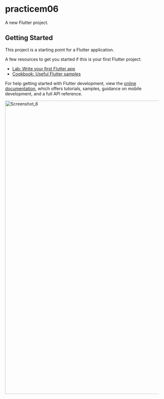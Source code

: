 # practicem06

A new Flutter project.

## Getting Started

This project is a starting point for a Flutter application.

A few resources to get you started if this is your first Flutter project:

- [Lab: Write your first Flutter app](https://docs.flutter.dev/get-started/codelab)
- [Cookbook: Useful Flutter samples](https://docs.flutter.dev/cookbook)

For help getting started with Flutter development, view the
[online documentation](https://docs.flutter.dev/), which offers tutorials,
samples, guidance on mobile development, and a full API reference.


<img width="960" alt="Screenshot_6" src="https://github.com/Rokeya0/practicem06/assets/135530632/91b4107a-cbb7-4723-8e63-4a8232e93c42">
